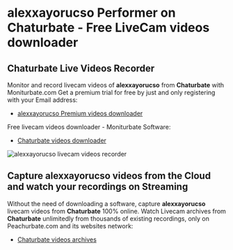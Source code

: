 # alexxayorucso Performer on Chaturbate - Free LiveCam videos downloader

## Chaturbate Live Videos Recorder

Monitor and record livecam videos of **alexxayorucso** from **Chaturbate** with Moniturbate.com
Get a premium trial for free by just and only registering with your Email address:
* [alexxayorucso Premium videos downloader](https://moniturbate.com/request-demo-licence-key.html)

Free livecam videos downloader - Moniturbate Software:
* [Chaturbate videos downloader](https://moniturbate.com/moniturbate-download-software.html)

![alexxayorucso livecam videos recorder](https://peachurnet.com/templates/moniturbate-software.png)


## Capture alexxayorucso videos from the Cloud and watch your recordings on Streaming

Without the need of downloading a software, capture **alexxayorucso** livecam videos from **Chaturbate** 100% online.
Watch Livecam archives from **Chaturbate** unlimitedly from thousands of existing recordings, only on Peachurbate.com and its websites network:
* [Chaturbate videos archives](https://peachurnet.com/)
